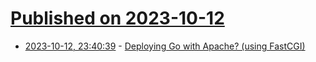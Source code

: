# [Published on 2023-10-12](index.md)

* [2023-10-12, 23:40:39](https://lobste.rs/s/pndgdr/deploying_go_with_apache_using_fastcgi) - [Deploying Go with Apache? (using FastCGI)](https://piperswe.me/2023/deploy-go-with-fastcgi/)
